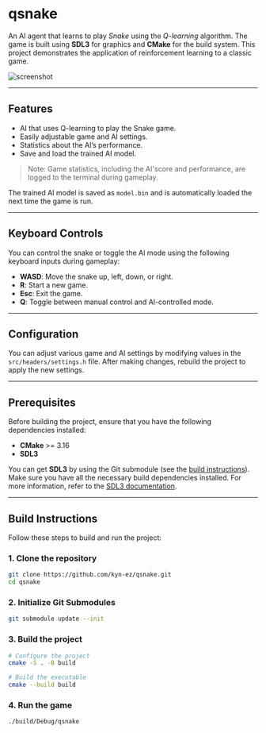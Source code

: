 # qsnake

An AI agent that learns to play *Snake* using the *Q-learning* algorithm. The game is built using **SDL3** for graphics and **CMake** for the build system. This project demonstrates the application of reinforcement learning to a classic game.

![screenshot](https://github.com/user-attachments/assets/3043d173-6fa2-4bfd-9147-45c765d552b7)

---

## Features
- AI that uses Q-learning to play the Snake game.
- Easily adjustable game and AI settings.
- Statistics about the AI’s performance.
- Save and load the trained AI model.

> Note: Game statistics, including the AI'score and performance, are logged to the terminal during gameplay.

The trained AI model is saved as `model.bin` and is automatically loaded the next time the game is run.

---

## Keyboard Controls
You can control the snake or toggle the AI mode using the following keyboard inputs during gameplay:

- **WASD**: Move the snake up, left, down, or right.
- **R**: Start a new game.
- **Esc**: Exit the game.
- **Q**: Toggle between manual control and AI-controlled mode.

---

## Configuration

You can adjust various game and AI settings by modifying values in the `src/headers/settings.h` file. After making changes, rebuild the project to apply the new settings.

---

## Prerequisites
Before building the project, ensure that you have the following dependencies installed:
- **CMake** >= 3.16
- **SDL3**

You can get **SDL3** by using the Git submodule (see the [build instructions](#build-instructions)). Make sure you have all the necessary build dependencies installed. For more information, refer to the [SDL3 documentation](https://github.com/libsdl-org/SDL/blob/main/docs).

---

## Build Instructions
Follow these steps to build and run the project:

### 1. Clone the repository

```bash
git clone https://github.com/kyn-ez/qsnake.git
cd qsnake
```

### 2. Initialize Git Submodules
```bash
git submodule update --init
```

### 3. Build the project
```bash
# Configure the project
cmake -S . -B build

# Build the executable
cmake --build build
```

### 4. Run the game
```bash
./build/Debug/qsnake
```
